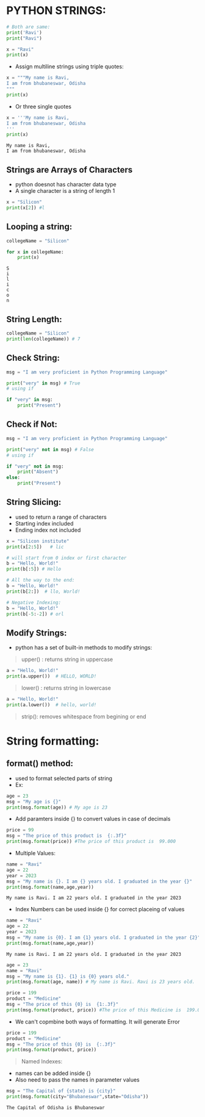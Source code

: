 # PYTHON STRINGS:

```py
# Both are same:
print('Ravi')
print("Ravi")

x = "Ravi"
print(x)
```

- Assign multiline strings using triple quotes:

```py
x = """My name is Ravi,
I am from bhubaneswar, Odisha
"""
print(x)
```

- Or three single quotes

```py
x = '''My name is Ravi,
I am from bhubaneswar, Odisha
'''
print(x)
```

```
My name is Ravi,
I am from bhubaneswar, Odisha
```

## Strings are Arrays of Characters

- python doesnot has character data type
- A single character is a string of length 1

```py
x = "Silicon"
print(x[2]) #l
```

## Looping a string:

```py
collegeName = "Silicon"

for x in collegeName:
    print(x)
```

```
S
i
l
i
c
o
n
```

## String Length:

```py
collegeName = "Silicon"
print(len(collegeName)) # 7
```

## Check String:

```py
msg = "I am very proficient in Python Programming Language"

print("very" in msg) # True
# using if

if "very" in msg:
    print("Present")
```

## Check if Not:

```py
msg = "I am very proficient in Python Programming Language"

print("very" not in msg) # False
# using if

if "very" not in msg:
    print("Absent")
else:
    print("Present")
```

## String Slicing:

- used to return a range of characters
- Starting index included
- Ending index not included

```py
x = "Silicon institute"
print(x[2:5])   # lic
```

```py
# will start from 0 index or first character
b = "Hello, World!"
print(b[:5]) # Hello
```

```py
# All the way to the end:
b = "Hello, World!"
print(b[2:])  # llo, World!
```

```py
# Negative Indexing:
b = "Hello, World!"
print(b[-5:-2]) # orl
```

## Modify Strings:

- python has a set of built-in methods to modify strings:

> upper() : returns string in uppercase

```py
a = "Hello, World!"
print(a.upper())  # HELLO, WORLD!
```

> lower() : returns string in lowercase

```py
a = "Hello, World!"
print(a.lower())  # hello, world!
```

> strip(): removes whitespace from begining or end

# String formatting:

## format() method:

- used to format selected parts of string
- Ex:

```py
age = 23
msg = "My age is {}"
print(msg.format(age)) # My age is 23
```

- Add paramters inside {} to convert values in case of decimals

```py
price = 99
msg = "The price of this product is  {:.3f}"
print(msg.format(price)) #The price of this product is  99.000
```

- Multiple Values:

```py
name = "Ravi"
age = 22
year = 2023
msg = "My name is {}. I am {} years old. I graduated in the year {}"
print(msg.format(name,age,year))
```

```
My name is Ravi. I am 22 years old. I graduated in the year 2023
```

- Index Numbers can be used inside {} for correct placeing of values

```py
name = "Ravi"
age = 22
year = 2023
msg = "My name is {0}. I am {1} years old. I graduated in the year {2}"
print(msg.format(name,age,year))
```

```
My name is Ravi. I am 22 years old. I graduated in the year 2023
```

```py
age = 23
name = "Ravi"
msg = "My name is {1}. {1} is {0} years old."
print(msg.format(age, name)) # My name is Ravi. Ravi is 23 years old.

```

```py
price = 199
product = "Medicine"
msg = "The price of this {0} is  {1:.3f}"
print(msg.format(product, price)) #The price of this Medicine is  199.000
```

- We can't copmbine both ways of formatting. It will generate Error

```py
price = 199
product = "Medicine"
msg = "The price of this {0} is  {:.3f}"
print(msg.format(product, price))
```

> Named Indexes:

- names can be added inside {}
- Also need to pass the names in parameter values

```py
msg = "The Capital of {state} is {city}"
print(msg.format(city="Bhubaneswar",state="Odisha"))
```

```
The Capital of Odisha is Bhubaneswar
```

